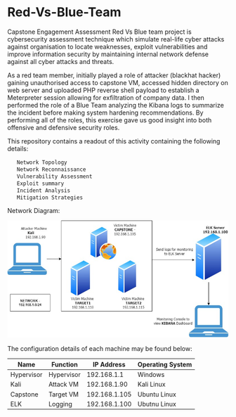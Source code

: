 # Red-Vs-Blue-Team
Capstone Engagement Assessment
Red Vs Blue team project is cybersecurity assessment technique which simulate real-life cyber attacks 
against organisation to locate weaknesses, exploit vulnerabilities and improve information security by 
maintaining internal network defense against all cyber attacks and threats.


As a red team member, initially played a role of attacker (blackhat hacker) gaining unauthorised access to 
capstone VM, accessed hidden directory on web server and uploaded PHP reverse shell payload to establish a Meterpreter 
session allowing for exfiltration of company data. 
I then performed the role of a Blue Team analyzing the Kibana logs to summarize the incident before making system hardening recommendations. 
By performing all of the roles, this exercise gave us good insight into both offensive and defensive security roles.

This repository contains a readout of this activity containing the following details:

       Network Topology
       Network Reconnaissance
       Vulnerability Assessment
       Exploit summary
       Incident Analysis
       Mitigation Strategies
  

Network Diagram: 

![Red Vs Blue NW Diagram](https://github.com/MedhaParte/Red-Vs-Blue-Team/blob/main/Network%20Diagram.jpg)

  
The configuration details of each machine may be found below: 

|     Name          	|     Function      	|     IP Address       	|     Operating   System    	|
|-------------------	|-------------------	|----------------------	|---------------------------	|
|     Hypervisor    	|     Hypervisor    	|     192.168.1.1      	|     Windows               	|
|     Kali          	|     Attack VM     	|     192.168.1.90     	|     Kali Linux            	|
|     Capstone      	|     Target VM     	|     192.168.1.105    	|     Ubuntu Linux          	|
|     ELK           	|     Logging       	|     192.168.1.100    	|     Ubutnu Linux          	|
